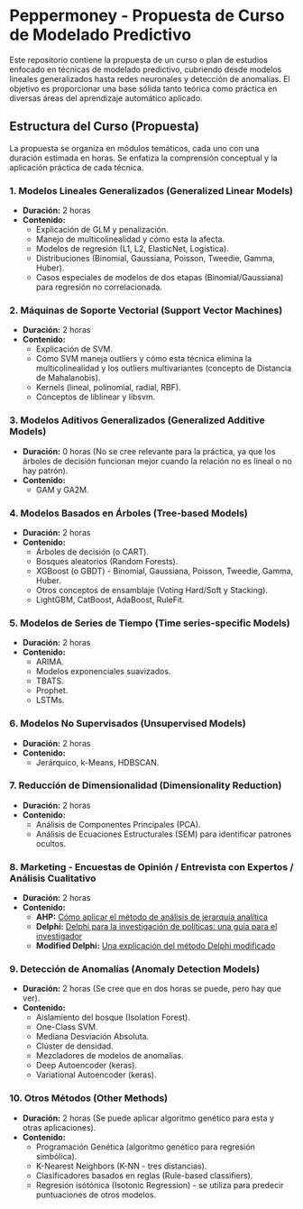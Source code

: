 # Peppermoney - Propuesta de Curso de Modelado Predictivo

Este repositorio contiene la propuesta de un curso o plan de estudios enfocado en técnicas de modelado predictivo, cubriendo desde modelos lineales generalizados hasta redes neuronales y detección de anomalías. El objetivo es proporcionar una base sólida tanto teórica como práctica en diversas áreas del aprendizaje automático aplicado.

## Estructura del Curso (Propuesta)

La propuesta se organiza en módulos temáticos, cada uno con una duración estimada en horas. Se enfatiza la comprensión conceptual y la aplicación práctica de cada técnica.

### 1\. Modelos Lineales Generalizados (Generalized Linear Models)

  * **Duración:** 2 horas
  * **Contenido:**
      * Explicación de GLM y penalización.
      * Manejo de multicolinealidad y cómo esta la afecta.
      * Modelos de regresión (L1, L2, ElasticNet, Logística).
      * Distribuciones (Binomial, Gaussiana, Poisson, Tweedie, Gamma, Huber).
      * Casos especiales de modelos de dos etapas (Binomial/Gaussiana) para regresión no correlacionada.

### 2\. Máquinas de Soporte Vectorial (Support Vector Machines)

  * **Duración:** 2 horas
  * **Contenido:**
      * Explicación de SVM.
      * Cómo SVM maneja outliers y cómo esta técnica elimina la multicolinealidad y los outliers multivariantes (concepto de Distancia de Mahalanobis).
      * Kernels (lineal, polinomial, radial, RBF).
      * Conceptos de liblinear y libsvm.

### 3\. Modelos Aditivos Generalizados (Generalized Additive Models)

  * **Duración:** 0 horas (No se cree relevante para la práctica, ya que los árboles de decisión funcionan mejor cuando la relación no es lineal o no hay patrón).
  * **Contenido:**
      * GAM y GA2M.

### 4\. Modelos Basados en Árboles (Tree-based Models)

  * **Duración:** 2 horas
  * **Contenido:**
      * Árboles de decisión (o CART).
      * Bosques aleatorios (Random Forests).
      * XGBoost (o GBDT) - Binomial, Gaussiana, Poisson, Tweedie, Gamma, Huber.
      * Otros conceptos de ensamblaje (Voting Hard/Soft y Stacking).
      * LightGBM, CatBoost, AdaBoost, RuleFit.

### 5\. Modelos de Series de Tiempo (Time series-specific Models)

  * **Duración:** 2 horas
  * **Contenido:**
      * ARIMA.
      * Modelos exponenciales suavizados.
      * TBATS.
      * Prophet.
      * LSTMs.

### 6\. Modelos No Supervisados (Unsupervised Models)

  * **Duración:** 2 horas
  * **Contenido:**
      * Jerárquico, k-Means, HDBSCAN.

### 7\. Reducción de Dimensionalidad (Dimensionality Reduction)

  * **Duración:** 2 horas
  * **Contenido:**
      * Análisis de Componentes Principales (PCA).
      * Análisis de Ecuaciones Estructurales (SEM) para identificar patrones ocultos.

### 8\. Marketing - Encuestas de Opinión / Entrevista con Expertos / Análisis Cualitativo

  * **Duración:** 2 horas
  * **Contenido:**
      * **AHP:** [Cómo aplicar el método de análisis de jerarquía analítica](https://www.google.com/search?q=https://www.youtube.com/watch%3Fv%3DkYcQk4Hqe5VY)
      * **Delphi:** [Delphi para la investigación de políticas: una guía para el investigador](https://www.google.com/search?q=https://www.youtube.com/watch%3Fv%3D0kFj2fVRqQGM)
      * **Modified Delphi:** [Una explicación del método Delphi modificado](https://www.google.com/search?q=https://www.youtube.com/watch%3Fv%3DDCVgaqZPJXk)

### 9\. Detección de Anomalías (Anomaly Detection Models)

  * **Duración:** 2 horas (Se cree que en dos horas se puede, pero hay que ver).
  * **Contenido:**
      * Aislamiento del bosque (Isolation Forest).
      * One-Class SVM.
      * Mediana Desviación Absoluta.
      * Clúster de densidad.
      * Mezcladores de modelos de anomalías.
      * Deep Autoencoder (keras).
      * Variational Autoencoder (keras).

### 10\. Otros Métodos (Other Methods)

  * **Duración:** 2 horas (Se puede aplicar algoritmo genético para esta y otras aplicaciones).
  * **Contenido:**
      * Programación Genética (algoritmo genético para regresión simbólica).
      * K-Nearest Neighbors (K-NN - tres distancias).
      * Clasificadores basados en reglas (Rule-based classifiers).
      * Regresión isótónica (Isotonic Regression) - se utiliza para predecir puntuaciones de otros modelos.
